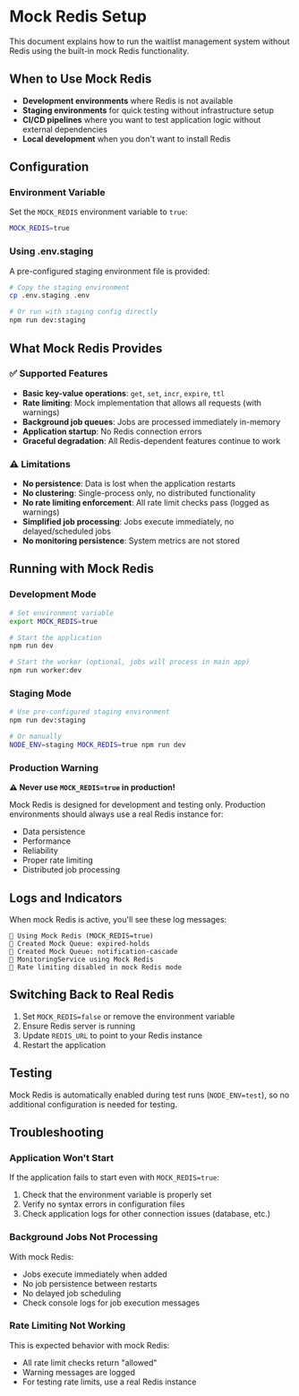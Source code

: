 # Mock Redis Setup

This document explains how to run the waitlist management system without Redis using the built-in mock Redis functionality.

## When to Use Mock Redis

- **Development environments** where Redis is not available
- **Staging environments** for quick testing without infrastructure setup
- **CI/CD pipelines** where you want to test application logic without external dependencies
- **Local development** when you don't want to install Redis

## Configuration

### Environment Variable

Set the `MOCK_REDIS` environment variable to `true`:

```bash
MOCK_REDIS=true
```

### Using .env.staging

A pre-configured staging environment file is provided:

```bash
# Copy the staging environment
cp .env.staging .env

# Or run with staging config directly
npm run dev:staging
```

## What Mock Redis Provides

### ✅ Supported Features

- **Basic key-value operations**: `get`, `set`, `incr`, `expire`, `ttl`
- **Rate limiting**: Mock implementation that allows all requests (with warnings)
- **Background job queues**: Jobs are processed immediately in-memory
- **Application startup**: No Redis connection errors
- **Graceful degradation**: All Redis-dependent features continue to work

### ⚠️ Limitations

- **No persistence**: Data is lost when the application restarts
- **No clustering**: Single-process only, no distributed functionality
- **No rate limiting enforcement**: All rate limit checks pass (logged as warnings)
- **Simplified job processing**: Jobs execute immediately, no delayed/scheduled jobs
- **No monitoring persistence**: System metrics are not stored

## Running with Mock Redis

### Development Mode

```bash
# Set environment variable
export MOCK_REDIS=true

# Start the application
npm run dev

# Start the worker (optional, jobs will process in main app)
npm run worker:dev
```

### Staging Mode

```bash
# Use pre-configured staging environment
npm run dev:staging

# Or manually
NODE_ENV=staging MOCK_REDIS=true npm run dev
```

### Production Warning

**⚠️ Never use `MOCK_REDIS=true` in production!**

Mock Redis is designed for development and testing only. Production environments should always use a real Redis instance for:
- Data persistence
- Performance
- Reliability
- Proper rate limiting
- Distributed job processing

## Logs and Indicators

When mock Redis is active, you'll see these log messages:

```
🔧 Using Mock Redis (MOCK_REDIS=true)
🔧 Created Mock Queue: expired-holds
🔧 Created Mock Queue: notification-cascade
🔧 MonitoringService using Mock Redis
🔧 Rate limiting disabled in mock Redis mode
```

## Switching Back to Real Redis

1. Set `MOCK_REDIS=false` or remove the environment variable
2. Ensure Redis server is running
3. Update `REDIS_URL` to point to your Redis instance
4. Restart the application

## Testing

Mock Redis is automatically enabled during test runs (`NODE_ENV=test`), so no additional configuration is needed for testing.

## Troubleshooting

### Application Won't Start

If the application fails to start even with `MOCK_REDIS=true`:

1. Check that the environment variable is properly set
2. Verify no syntax errors in configuration files
3. Check application logs for other connection issues (database, etc.)

### Background Jobs Not Processing

With mock Redis:
- Jobs execute immediately when added
- No job persistence between restarts
- No delayed job scheduling
- Check console logs for job execution messages

### Rate Limiting Not Working

This is expected behavior with mock Redis:
- All rate limit checks return "allowed"
- Warning messages are logged
- For testing rate limits, use a real Redis instance